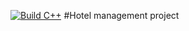 
[![Build C++](https://github.com/RioSakao/SUMMER23/actions/workflows/main.yml/badge.svg)](https://github.com/RioSakao/SUMMER23/actions/workflows/main.yml)
#Hotel management project
